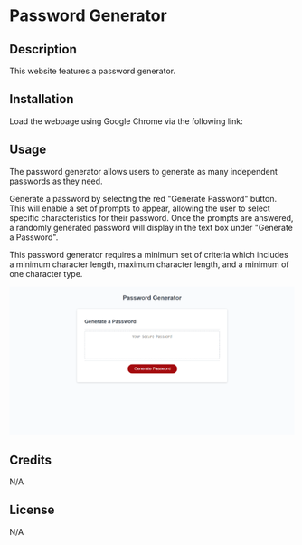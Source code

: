 # Password Generator

## Description

This website features a password generator.

## Installation

Load the webpage using Google Chrome via the following link: 

## Usage

The password generator allows users to generate as many independent passwords as they need.

Generate a password by selecting the red "Generate Password" button. This will enable a set of prompts to appear, allowing the user to select specific characteristics for their password. Once the prompts are answered, a randomly generated password will display in the text box under "Generate a Password".

This password generator requires a minimum set of criteria which includes a minimum character length, maximum character length, and a minimum of one character type.

![Password Generator Website Image](./assets/images/password-generator-website-image.png)

## Credits

N/A

## License

N/A